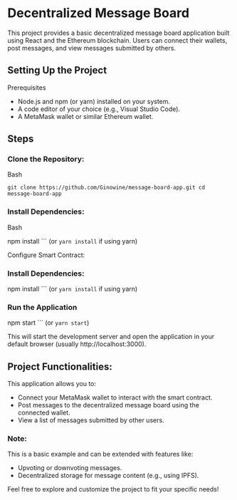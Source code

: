 # Decentralized Message Board

This project provides a basic decentralized message board application built using React and the Ethereum blockchain. Users can connect their wallets, post messages, and view messages submitted by others.

## Setting Up the Project

Prerequisites

- Node.js and npm (or yarn) installed on your system.
- A code editor of your choice (e.g., Visual Studio Code).
- A MetaMask wallet or similar Ethereum wallet.

## Steps

### Clone the Repository:

Bash

`git clone https://github.com/Ginowine/message-board-app.git
cd message-board-app`

### Install Dependencies:

Bash

npm install
``` (or `yarn install` if using yarn)

Configure Smart Contract:

### Install Dependencies:

npm install
``` (or `yarn install` if using yarn)

### Run the Application

npm start
``` (or `yarn start`)

This will start the development server and open the application in your default browser (usually http://localhost:3000).

## Project Functionalities:

This application allows you to:

- Connect your MetaMask wallet to interact with the smart contract.
- Post messages to the decentralized message board using the connected wallet.
- View a list of messages submitted by other users.

### Note:

This is a basic example and can be extended with features like:

- Upvoting or downvoting messages.
- Decentralized storage for message content (e.g., using IPFS).

Feel free to explore and customize the project to fit your specific needs!